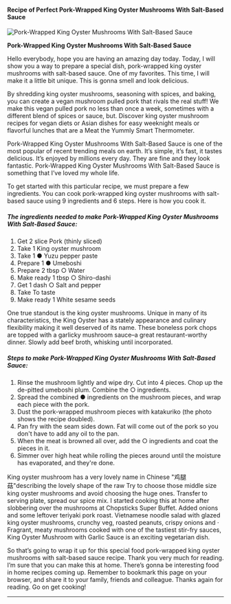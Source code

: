             

#### Recipe of Perfect Pork-Wrapped King Oyster Mushrooms With Salt-Based Sauce

![Pork-Wrapped King Oyster Mushrooms With Salt-Based Sauce](https://img-global.cpcdn.com/recipes/6496077160120320/751x532cq70/pork-wrapped-king-oyster-mushrooms-with-salt-based-sauce-recipe-main-photo.jpg)

**Pork-Wrapped King Oyster Mushrooms With Salt-Based Sauce**

Hello everybody, hope you are having an amazing day today. Today, I will show you a way to prepare a special dish, pork-wrapped king oyster mushrooms with salt-based sauce. One of my favorites. This time, I will make it a little bit unique. This is gonna smell and look delicious.

By shredding king oyster mushrooms, seasoning with spices, and baking, you can create a vegan mushroom pulled pork that rivals the real stuff! We make this vegan pulled pork no less than once a week, sometimes with a different blend of spices or sauce, but. Discover king oyster mushroom recipes for vegan diets or Asian dishes for easy weeknight meals or flavorful lunches that are a Meat the Yummly Smart Thermometer.

Pork-Wrapped King Oyster Mushrooms With Salt-Based Sauce is one of the most popular of recent trending meals on earth. It’s simple, it’s fast, it tastes delicious. It’s enjoyed by millions every day. They are fine and they look fantastic. Pork-Wrapped King Oyster Mushrooms With Salt-Based Sauce is something that I’ve loved my whole life.

To get started with this particular recipe, we must prepare a few ingredients. You can cook pork-wrapped king oyster mushrooms with salt-based sauce using 9 ingredients and 6 steps. Here is how you cook it.

##### The ingredients needed to make Pork-Wrapped King Oyster Mushrooms With Salt-Based Sauce:

1.  Get 2 slice Pork (thinly sliced)
2.  Take 1 King oyster mushroom
3.  Take 1 ● Yuzu pepper paste
4.  Prepare 1 ● Umeboshi
5.  Prepare 2 tbsp ○ Water
6.  Make ready 1 tbsp ○ Shiro-dashi
7.  Get 1 dash ○ Salt and pepper
8.  Take To taste
9.  Make ready 1 White sesame seeds

One true standout is the king oyster mushrooms. Unique in many of its characteristics, the King Oyster has a stately appearance and culinary flexibility making it well deserved of its name. These boneless pork chops are topped with a garlicky mushroom sauce–a great restaurant-worthy dinner. Slowly add beef broth, whisking until incorporated.

##### Steps to make Pork-Wrapped King Oyster Mushrooms With Salt-Based Sauce:

1.  Rinse the mushroom lightly and wipe dry. Cut into 4 pieces. Chop up the de-pitted umeboshi plum. Combine the ○ ingredients.
2.  Spread the combined ● ingredients on the mushroom pieces, and wrap each piece with the pork.
3.  Dust the pork-wrapped mushroom pieces with katakuriko (the photo shows the recipe doubled).
4.  Pan fry with the seam sides down. Fat will come out of the pork so you don't have to add any oil to the pan.
5.  When the meat is browned all over, add the ○ ingredients and coat the pieces in it.
6.  Simmer over high heat while rolling the pieces around until the moisture has evaporated, and they're done.

King oyster mushroom has a very lovely name in Chinese "鸡腿菇"describing the lovely shape of the raw Try to choose those middle size king oyster mushrooms and avoid choosing the huge ones. Transfer to serving plate, spread our spice mix. I started cooking this at home after slobbering over the mushrooms at Chopsticks Super Buffet. Added onions and some leftover teriyaki pork roast. Vietnamese noodle salad with glazed king oyster mushrooms, crunchy veg, roasted peanuts, crispy onions and · Fragrant, meaty mushrooms cooked with one of the tastiest stir-fry sauces, King Oyster Mushroom with Garlic Sauce is an exciting vegetarian dish.

So that’s going to wrap it up for this special food pork-wrapped king oyster mushrooms with salt-based sauce recipe. Thank you very much for reading. I’m sure that you can make this at home. There’s gonna be interesting food in home recipes coming up. Remember to bookmark this page on your browser, and share it to your family, friends and colleague. Thanks again for reading. Go on get cooking!

* * *